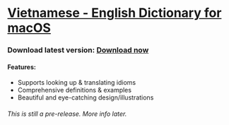 # [Vietnamese - English Dictionary for macOS](https://github.com/Minh-Ton/Vietnamese-English_Dictionary_for_macOS)

### Download latest version: [Download now](https://github.com/Minh-Ton/Vietnamese-English_Dictionary_for_macOS/releases/download/v1.0/Viet-Eng.Dict.zip)

#### Features:
- Supports looking up & translating idioms
- Comprehensive definitions & examples
- Beautiful and eye-catching design/illustrations

###### This is still a pre-release. More info later. 

 
